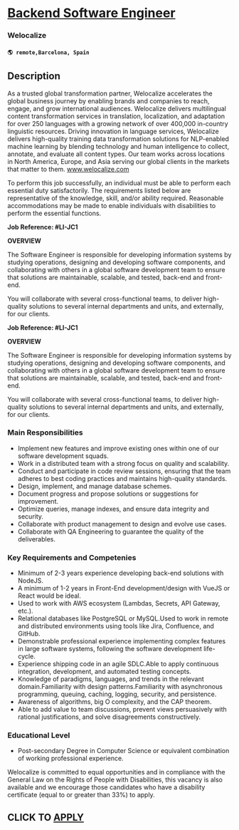 # [Backend Software Engineer](https://www.remotewlb.com/apply/backend-software-engineer-135172)  
### Welocalize  
#### `🌎 remote,Barcelona, Spain`  

## Description

As a trusted global transformation partner, Welocalize accelerates the global business journey by enabling brands and companies to reach, engage, and grow international audiences. Welocalize delivers multilingual content transformation services in translation, localization, and adaptation for over 250 languages with a growing network of over 400,000 in-country linguistic resources. Driving innovation in language services, Welocalize delivers high-quality training data transformation solutions for NLP-enabled machine learning by blending technology and human intelligence to collect, annotate, and evaluate all content types. Our team works across locations in North America, Europe, and Asia serving our global clients in the markets that matter to them. www.welocalize.com

  

To perform this job successfully, an individual must be able to perform each essential duty satisfactorily. The requirements listed below are representative of the knowledge, skill, and/or ability required. Reasonable accommodations may be made to enable individuals with disabilities to perform the essential functions.

  

 **Job Reference: #LI-JC1**

 **OVERVIEW**

  

The Software Engineer is responsible for developing information systems by studying operations, designing and developing software components, and collaborating with others in a global software development team to ensure that solutions are maintainable, scalable, and tested, back-end and front-end.

  

You will collaborate with several cross-functional teams, to deliver high-quality solutions to several internal departments and units, and externally, for our clients.

  

**Job Reference: #LI-JC1**

 **OVERVIEW**

  

The Software Engineer is responsible for developing information systems by studying operations, designing and developing software components, and collaborating with others in a global software development team to ensure that solutions are maintainable, scalable, and tested, back-end and front-end.

  

You will collaborate with several cross-functional teams, to deliver high-quality solutions to several internal departments and units, and externally, for our clients.

  

### Main Responsibilities

* Implement new features and improve existing ones within one of our software development squads.
* Work in a distributed team with a strong focus on quality and scalability. 
* Conduct and participate in code review sessions, ensuring that the team adheres to best coding practices and maintains high-quality standards.
* Design, implement, and manage database schemes. 
* Document progress and propose solutions or suggestions for improvement. 
* Optimize queries, manage indexes, and ensure data integrity and security.
* Collaborate with product management to design and evolve use cases.
* Collaborate with QA Engineering to guarantee the quality of the deliverables.

  

### Key Requirements and Competenies

* Minimum of 2-3 years experience developing back-end solutions with NodeJS.
* A minimum of 1-2 years in Front-End development/design with VueJS or React would be ideal. 
* Used to work with AWS ecosystem (Lambdas, Secrets, API Gateway, etc.).
* Relational databases like PostgreSQL or MySQL.Used to work in remote and distributed environments using tools like Jira, Confluence, and GitHub.
* Demonstrable professional experience implementing complex features in large software systems, following the software development life-cycle.
* Experience shipping code in an agile SDLC.Able to apply continuous integration, development, and automated testing concepts.
* Knowledge of paradigms, languages, and trends in the relevant domain.Familiarity with design patterns.Familiarity with asynchronous programming, queuing, caching, logging, security, and persistence.
* Awareness of algorithms, big O complexity, and the CAP theorem.
* Able to add value to team discussions, prevent views persuasively with rational justifications, and solve disagreements constructively.

  

### Educational Level

* Post-secondary Degree in Computer Science or equivalent combination of working professional experience.

  

Welocalize is committed to equal opportunities and in compliance with the General Law on the Rights of People with Disabilities, this vacancy is also available and we encourage those candidates who have a disability certificate (equal to or greater than 33%) to apply.

  
## CLICK TO [APPLY](https://www.remotewlb.com/apply/backend-software-engineer-135172)

